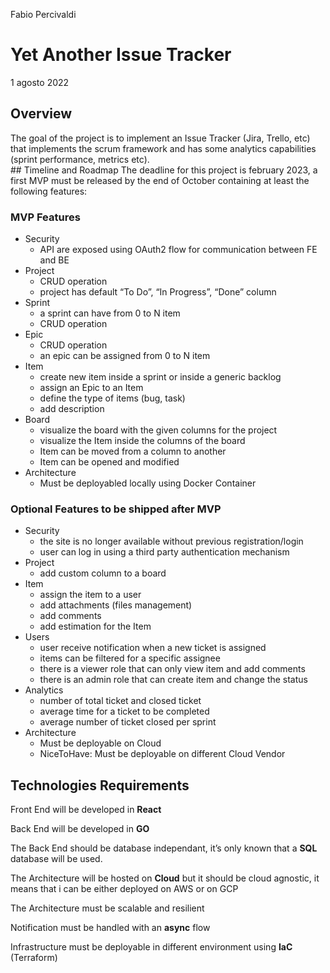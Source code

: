 
Fabio Percivaldi
# Yet Another Issue Tracker
1 agosto 2022
## Overview
The goal of the project is to implement an Issue Tracker (Jira, Trello, etc) that implements the scrum framework and has some analytics capabilities (sprint performance, metrics etc).  
## Timeline and Roadmap
The deadline for this project is february 2023, a first MVP must be released by the end of October containing at least the following features:
### MVP Features
* Security
    * API are exposed using OAuth2 flow for communication between FE and BE
* Project
    * CRUD operation
    * project has default “To Do”, “In Progress”, “Done” column
* Sprint
    * a sprint can have from 0 to N item
    * CRUD operation
* Epic 
    * CRUD operation
    * an epic can be assigned from 0 to N item
* Item
    * create new item inside a sprint or inside a generic backlog
    * assign an Epic to an Item
    * define the type of items (bug, task)
    * add description
* Board 
    * visualize the board with the given columns for the project
    * visualize the Item inside the columns of the board
    * Item can be moved from a column to another
    * Item can be opened and modified
* Architecture
    * Must be deployabled locally using Docker Container

### Optional Features to be shipped after MVP

* Security
    * the site is no longer available without previous registration/login
    * user can log in using a third party authentication mechanism 
* Project
    * add custom column to a board
* Item
    * assign the item to a user
    * add attachments (files management)
    * add comments
    * add estimation for the Item
* Users
    * user receive notification when a new ticket is assigned 
    * items can be filtered for a specific assignee
    * there is a viewer role that can only view item and add comments
    * there is an admin role that can create item and change the status
* Analytics
    * number of total ticket and closed ticket
    * average time for a ticket to be completed
    * average number of ticket closed per sprint
* Architecture
    * Must be deployable on Cloud
    * NiceToHave: Must be deployable on different Cloud Vendor

## Technologies Requirements

Front End will be developed in **React**

Back End will be developed in **GO**

The Back End should be database independant, it’s only known that a **SQL** database will be used. 

The Architecture will be hosted on **Cloud** but it should be cloud agnostic, it means that i can be either deployed on AWS or on GCP

The Architecture must be scalable and resilient 

Notification must be handled with an **async** flow

Infrastructure must be deployable in different environment using **IaC** (Terraform)

